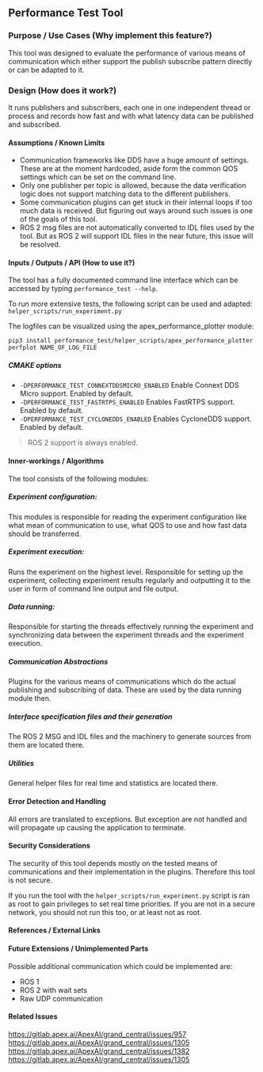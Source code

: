 ## Performance Test Tool

### Purpose / Use Cases (Why implement this feature?)
This tool was designed to evaluate the performance of various means of communication
which either support the publish subscribe pattern directly or can be adapted to it.

### Design (How does it work?)
It runs publishers and subscribers, each one in one independent thread or process and records how fast
and with what latency data can be published and subscribed.

#### Assumptions / Known Limits
* Communication frameworks like DDS have a huge amount of settings. These are at the moment
hardcoded, aside form the common QOS settings which can be set on the command line.
* Only one publisher per topic is allowed, because the data verification logic does not support
matching data to the different publishers.
* Some communication plugins can get stuck in their internal loops if too much data is received.
But figuring out ways around such issues is one of the goals of this tool.
* ROS 2 msg files are not automatically converted to IDL files used by
the tool. But as ROS 2 will support IDL files in the near future, this issue
will be resolved.

#### Inputs / Outputs / API (How to use it?)
The tool has a fully documented command line interface which can be accessed by typing
`performance_test --help`.

To run more extensive tests, the following script can be used and adapted:
`helper_scripts/run_experiment.py`

The logfiles can be visualized using the apex_performance_plotter module:
```
pip3 install performance_test/helper_scripts/apex_performance_plotter
perfplot NAME_OF_LOG_FILE
```

##### CMAKE options

* `-DPERFORMANCE_TEST_CONNEXTDDSMICRO_ENABLED` Enable Connext DDS Micro support. Enabled by default.
* `-DPERFORMANCE_TEST_FASTRTPS_ENABLED` Enables FastRTPS support. Enabled by default.
* `-DPERFORMANCE_TEST_CYCLONEDDS_ENABLED` Enables CycloneDDS support. Enabled by default.

> ROS 2 support is always enabled.

#### Inner-workings / Algorithms
The tool consists of the following modules:

##### Experiment configuration:
This modules is responsible for reading the experiment configuration like
what mean of communication to use, what QOS to use and how fast data should
be transferred.

##### Experiment execution:
Runs the experiment on the highest level. Responsible for setting up the experiment,
collecting experiment results regularly and outputting it to the user in form of command line
output and file output.

##### Data running:
Responsible for starting the threads effectively running the experiment and synchronizing data between
the experiment threads and the experiment execution.

##### Communication Abstractions
Plugins for the various means of communications which do the actual publishing and subscribing of data.
These are used by the data running module then.

##### Interface specification files and their generation
The ROS 2 MSG and IDL files and the machinery to generate sources from
them are located there.

##### Utilities
General helper files for real time and statistics are located there.

#### Error Detection and Handling
All errors are translated to exceptions. But exception are not handled and will
propagate up causing the application to terminate.

#### Security Considerations
<!-- Required -->
The security of this tool depends mostly on the tested means of communications and their
implementation in the plugins. Therefore this tool is not secure.

If you run the tool with the `helper_scripts/run_experiment.py` script is ran as root to
gain privileges to set real time priorities. If you are not in a secure network, you should not run this too,
or at least not as root.
#### References / External Links
<!-- Optional -->

#### Future Extensions / Unimplemented Parts
Possible additional communication which could be implemented are:
* ROS 1
* ROS 2 with wait sets
* Raw UDP communication

#### Related Issues
https://gitlab.apex.ai/ApexAI/grand_central/issues/957
https://gitlab.apex.ai/ApexAI/grand_central/issues/1305
https://gitlab.apex.ai/ApexAI/grand_central/issues/1382
https://gitlab.apex.ai/ApexAI/grand_central/issues/1305




